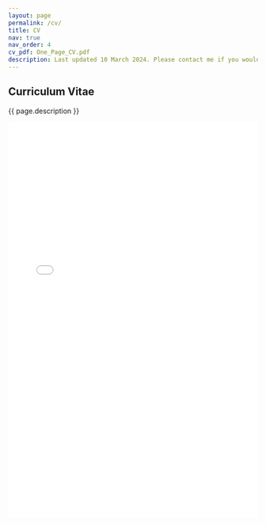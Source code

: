 ```yaml
---
layout: page
permalink: /cv/
title: CV
nav: true
nav_order: 4
cv_pdf: One_Page_CV.pdf
description: Last updated 10 March 2024. Please contact me if you would like an extended and/or up-to-date CV!
---
```


<h2>Curriculum Vitae</h2>
<p>{{ page.description }}</p>

<iframe src="{{ site.baseurl }}/assets/pdf/{{ page.cv_pdf }}" width="100%" height="800px" frameborder="0">
    This browser does not support PDFs. Please download the PDF to view it: 
    <a href="{{ site.baseurl }}/assets/pdf/{{ page.cv_pdf }}">Download CV</a>.
</iframe>